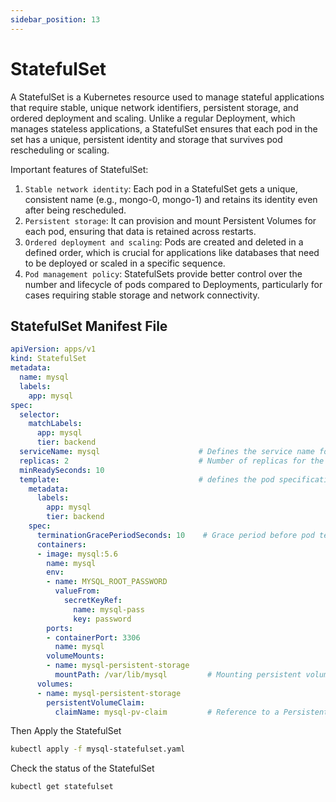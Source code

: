 ```yaml
---
sidebar_position: 13
---
```


# StatefulSet

A StatefulSet is a Kubernetes resource used to manage stateful applications that require stable, unique network identifiers, persistent storage, and ordered deployment and scaling. Unlike a regular Deployment, which manages stateless applications, a StatefulSet ensures that each pod in the set has a unique, persistent identity and storage that survives pod rescheduling or scaling.

Important features of StatefulSet:

1. `Stable network identity`: Each pod in a StatefulSet gets a unique, consistent name (e.g., mongo-0, mongo-1) and retains its identity even after being rescheduled.
2. `Persistent storage`: It can provision and mount Persistent Volumes for each pod, ensuring that data is retained across restarts.
3. `Ordered deployment and scaling`: Pods are created and deleted in a defined order, which is crucial for applications like databases that need to be deployed or scaled in a specific sequence.
4. `Pod management policy`: StatefulSets provide better control over the number and lifecycle of pods compared to Deployments, particularly for cases requiring stable storage and network connectivity.

## StatefulSet Manifest File
```yaml title='mysql-statefulset.yaml'
apiVersion: apps/v1
kind: StatefulSet
metadata:
  name: mysql
  labels:
    app: mysql
spec:
  selector:
    matchLabels:
      app: mysql
      tier: backend
  serviceName: mysql                      # Defines the service name for DNS and networking
  replicas: 2                             # Number of replicas for the StatefulSet
  minReadySeconds: 10
  template:                               # defines the pod specification
    metadata:
      labels:
        app: mysql
        tier: backend
    spec:
      terminationGracePeriodSeconds: 10    # Grace period before pod termination
      containers:
      - image: mysql:5.6
        name: mysql
        env:
        - name: MYSQL_ROOT_PASSWORD
          valueFrom:
            secretKeyRef:
              name: mysql-pass
              key: password
        ports:
        - containerPort: 3306
          name: mysql
        volumeMounts:
        - name: mysql-persistent-storage
          mountPath: /var/lib/mysql         # Mounting persistent volume for data storage
      volumes:
      - name: mysql-persistent-storage
        persistentVolumeClaim:
          claimName: mysql-pv-claim         # Reference to a PersistentVolumeClaim
```

Then Apply the StatefulSet

```bash
kubectl apply -f mysql-statefulset.yaml
```

Check the status of the StatefulSet

```bash
kubectl get statefulset
```